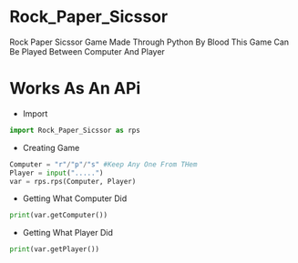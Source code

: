 # Rock_Paper_Sicssor
Rock Paper Sicssor Game Made Through Python By Blood
This Game Can Be Played Between Computer And Player
# Works As An APi
- Import
```py
import Rock_Paper_Sicssor as rps
```
- Creating Game
```py
Computer = "r"/"p"/"s" #Keep Any One From THem
Player = input(".....")
var = rps.rps(Computer, Player)
```
- Getting What Computer Did
```py
print(var.getComputer())
```
- Getting What Player Did
```py
print(var.getPlayer())
```
